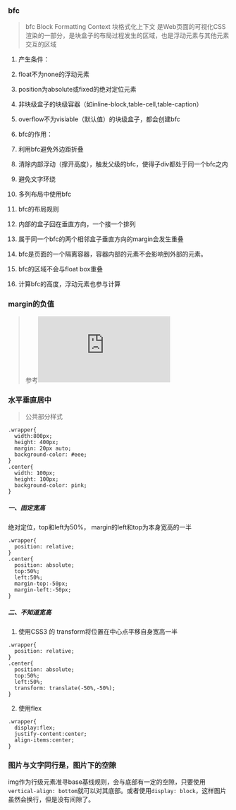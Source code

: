 <!-- css.md -->
### bfc
> bfc Block Formatting Context 块格式化上下文 是Web页面的可视化CSS渲染的一部分，是块盒子的布局过程发生的区域，也是浮动元素与其他元素交互的区域

1. 产生条件：
  1. float不为none的浮动元素
  2. position为absolute或fixed的绝对定位元素
  3. 非块级盒子的块级容器（如inline-block,table-cell,table-caption）
  4. overflow不为visiable（默认值）的块级盒子，都会创建bfc

2. bfc的作用：
  1. 利用bfc避免外边距折叠
  2. 清除内部浮动（撑开高度），触发父级的bfc，使得子div都处于同一个bfc之内
  3. 避免文字环绕
  4. 多列布局中使用bfc

3. bfc的布局规则
  1. 内部的盒子回在垂直方向，一个接一个排列
  2. 属于同一个bfc的两个相邻盒子垂直方向的margin会发生重叠
  3. bfc是页面的一个隔离容器，容器内部的元素不会影响到外部的元素。
  4. bfc的区域不会与float box重叠
  5. 计算bfc的高度，浮动元素也参与计算


### margin的负值
> 参考![link](https://www.cnblogs.com/xiaohuochai/p/5314289.html)


### 水平垂直居中
> 公共部分样式
```
.wrapper{
  width:800px;
  height: 400px;
  margin: 20px auto;
  background-color: #eee;
}
.center{
  width: 100px;
  height: 100px;
  background-color: pink;
}
```
##### 一、固定宽高
绝对定位，top和left为50%， margin的left和top为本身宽高的一半
```
.wrapper{
  position: relative;
}
.center{
  position: absolute;
  top:50%;
  left:50%;
  margin-top:-50px;
  margin-left:-50px;
}
```
##### 二、不知道宽高
1. 使用CSS3 的 transform将位置在中心点平移自身宽高一半
```
.wrapper{
  position: relative;
}
.center{
  position: absolute;
  top:50%;
  left:50%;
  transform: translate(-50%,-50%);
}
```
2. 使用flex
```
.wrapper{
  display:flex;
  justify-content:center;
  align-items:center;
}
```

### 图片与文字同行是，图片下的空隙

img作为行级元素准寻base基线规则，会与底部有一定的空隙，只要使用```vertical-align: bottom```就可以对其底部。或者使用```display: block```，这样图片虽然会换行，但是没有间隙了。

